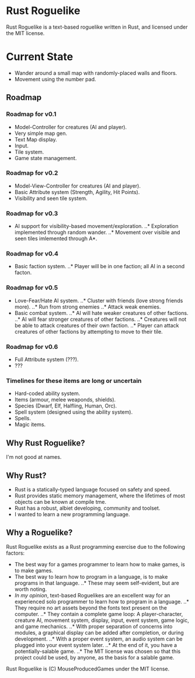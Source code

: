 # Rust Roguelike

Rust Roguelike is a text-based roguelike written in Rust, and licensed under the MIT license.

# Current State

* Wander around a small map with randomly-placed walls and floors.
* Movement using the number pad.

## Roadmap

### Roadmap for v0.1

* Model-Controller for creatures (AI and player).
* Very simple map gen.
* Text Map display.
* Input.
* Tile system.
* Game state management.

### Roadmap for v0.2

* Model-View-Controller for creatures (AI and player).
* Basic Attribute system (Strength, Agility, Hit Points).
* Visibility and seen tile system.

### Roadmap for v0.3

* AI support for visibility-based movement/exploration.
..* Exploration implemented through random wander.
..* Movement over visible and seen tiles imlemented through A*.

### Roadmap for v0.4

* Basic faction system.
..* Player will be in one faction; all AI in a second facton.

### Roadmap for v0.5

* Love-Fear/Hate AI system.
..* Cluster with friends (love strong friends more).
..* Run from strong enemies
..* Attack weak enemies.
* Basic combat system.
..* AI will hate weaker creatures of other factions.
..* AI will fear stronger creatures of other factions.
..* Creatures will not be able to attack creatures of their own faction.
..* Player can attack creatures of other factions by attempting to move to their tile.

### Roadmap for v0.6

* Full Attribute system (???).
* ???

### Timelines for these items are long or uncertain

* Hard-coded ability system.
* Items (armour, melee weaponds, shields).
* Species (Dwarf, Elf, Halfling, Human, Orc).
* Spell system (designed using the ability system).
* Spells.
* Magic items.

## Why Rust Roguelike?

I'm not good at names.

## Why Rust?

* Rust is a statically-typed language focused on safety and speed.
* Rust provides static memory management, where the lifetimes of most objects can be known at compile tme.
* Rust has a robust, albiet developing, community and toolset.
* I wanted to learn a new programming language.

## Why a Roguelike?

Rust Roguelike exists as a Rust programming exercise due to the following factors:

* The best way for a games programmer to learn how to make games, is to make games.
* The best way to learn how to program in a language, is to make programs in that language.
..* These may seem self-evident, but are worth noting.
* *In my opinion*, text-based Roguelikes are an excellent way for an experienced solo programmer to learn how to program in a language.
..* They require no art assets beyond the fonts text present on the computer.
..* They contain a complete game loop: A player-character, creature AI, movement system, display, input, event system, game logic, and game mechanics.
..* With proper separation of concerns into modules, a graphical display can be added after completion, or during development.
..* With a proper event system, an audio system can be plugged into your event system later.
..* At the end of it, you have a potentially-salable game.
..* The MIT license was chosen so that this project could be used, by anyone, as the basis for a salable game.

Rust Roguelike is (C) MouseProducedGames under the MIT license.